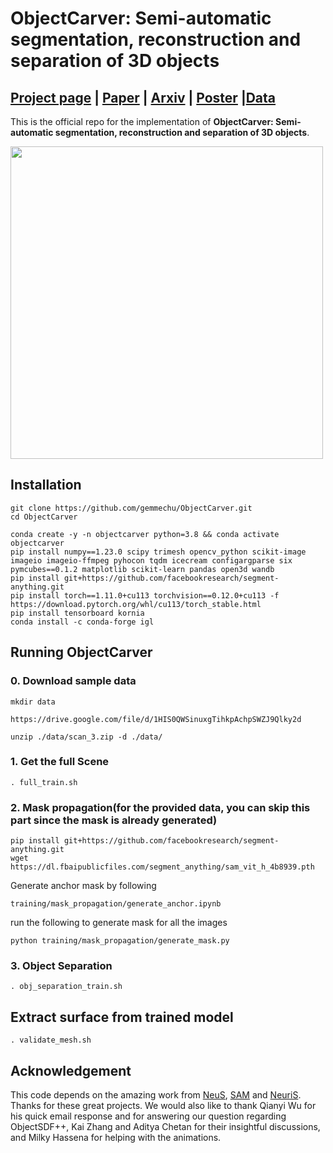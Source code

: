 # ObjectCarver: Semi-automatic segmentation, reconstruction and separation of 3D objects




## [Project page](https://objectcarver.github.io/) | [Paper](https://openreview.net/attachment?id=jHF0Xp9GVu&name=pdf) | [Arxiv](https://arxiv.org/abs/2407.19108) | [Poster](https://objectcarver.github.io/static/ObjectCarver%203DV%20poster.pdf) |[Data](https://drive.google.com/file/d/1xNcUrSACRMY8QS2dJpSbkQsious2-E7q/)
This is the official repo for the implementation of **ObjectCarver: Semi-automatic segmentation, reconstruction and separation of 3D objects**.
<div>
<img src="https://objectcarver.github.io/static/images/method.png" height="500px">
</div>

## Installation
```
git clone https://github.com/gemmechu/ObjectCarver.git
cd ObjectCarver
```
```
conda create -y -n objectcarver python=3.8 && conda activate objectcarver
pip install numpy==1.23.0 scipy trimesh opencv_python scikit-image imageio imageio-ffmpeg pyhocon tqdm icecream configargparse six pymcubes==0.1.2 matplotlib scikit-learn pandas open3d wandb
pip install git+https://github.com/facebookresearch/segment-anything.git
pip install torch==1.11.0+cu113 torchvision==0.12.0+cu113 -f https://download.pytorch.org/whl/cu113/torch_stable.html
pip install tensorboard kornia
conda install -c conda-forge igl
```

## Running ObjectCarver
### 0. Download sample data
```
mkdir data

https://drive.google.com/file/d/1HIS0QWSinuxgTihkpAchpSWZJ9Qlky2d

unzip ./data/scan_3.zip -d ./data/
```

### 1. Get the full Scene
```
. full_train.sh
```

### 2. Mask propagation(for the provided data, you can skip this part since the mask is already generated)

```
pip install git+https://github.com/facebookresearch/segment-anything.git
wget https://dl.fbaipublicfiles.com/segment_anything/sam_vit_h_4b8939.pth
```
Generate anchor mask by following 
```
training/mask_propagation/generate_anchor.ipynb
```

run the following to generate mask for all the images 
```
python training/mask_propagation/generate_mask.py 
```
### 3. Object Separation
```
. obj_separation_train.sh
```

## Extract surface from trained model
```
. validate_mesh.sh

```


## Acknowledgement
This code depends on the amazing work from [NeuS](https://github.com/Totoro97/NeuS), [SAM](https://github.com/facebookresearch/segment-anything)  and [NeuriS](https://github.com/jiepengwang/NeuRIS). Thanks for these great projects. We would also like to thank Qianyi Wu for his quick email response and for answering our question regarding ObjectSDF++, Kai Zhang and Aditya Chetan for their insightful discussions, and Milky Hassena for helping with the animations.